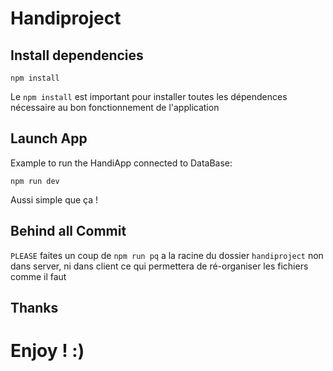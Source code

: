 # Handiproject

## Install dependencies

    npm install

Le `npm install` est important pour installer toutes les dépendences nécessaire au bon fonctionnement de l'application

## Launch App

Example to run the HandiApp connected to DataBase:

    npm run dev

Aussi simple que ça !

## Behind all Commit

`PLEASE` faites un coup de `npm run pq` a la racine du dossier `handiproject` non dans server, ni dans client ce qui permettera de ré-organiser les fichiers comme il faut

## Thanks

# Enjoy ! :)
